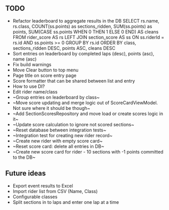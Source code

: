 ## TODO
* Refactor leaderboard to aggregate results in the DB
      SELECT rs.name, rs.class, COUNT(ss.points) as sections_ridden,  SUM(ss.points) as points,
        SUM(CASE ss.points  WHEN 0 THEN 1 ELSE 0 END) AS cleans
      FROM rider_score AS rs
      LEFT JOIN section_score AS ss ON ss.riderId = rs.id AND ss.points >= 0
      GROUP BY rs.id
      ORDER BY class, sections_ridden DESC, points ASC, cleans DESC
* Sort entries on leaderboard by completed laps (desc), points (asc), name (asc)
* Fix build warnings
* Move Clear button to top menu
* Page title on score entry page
* Score formatter that can be shared between list and entry
* How to use DI?
* Edit rider name/class
* ~Group entries on leaderboard by class~
* ~Move score updating and merge logic out of ScoreCardViewModel. Not sure where it should be though~
* ~Add SectionScoresRepository and move load or create scores logic in it~
* ~Update score calculation to ignore not scored sections~
* ~Reset database between integration tests~
* ~Integration test for creating new rider record~
* ~Create new rider with empty score card~
* ~Reset score card: delete all entries in DB~
* ~Create new score card for rider - 10 sections with -1 points committed to the DB~

## Future ideas
* Export event results to Excel
* Import rider list from CSV (Name, Class)
* Configurable classes
* Split sections in to laps and enter one lap at a time

